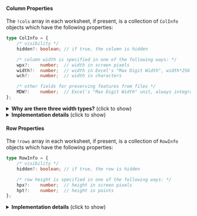 #### Column Properties

The `!cols` array in each worksheet, if present, is a collection of `ColInfo`
objects which have the following properties:

```typescript
type ColInfo = {
	/* visibility */
	hidden?: boolean; // if true, the column is hidden

	/* column width is specified in one of the following ways: */
	wpx?:    number;  // width in screen pixels
	width?:  number;  // width in Excel's "Max Digit Width", width*256 is integral
	wch?:    number;  // width in characters

	/* other fields for preserving features from files */
	MDW?:    number;  // Excel's "Max Digit Width" unit, always integral
};
```

<details>
	<summary><b>Why are there three width types?</b> (click to show)</summary>

There are three different width types corresponding to the three different ways
spreadsheets store column widths:

SYLK and other plaintext formats use raw character count.  Contemporaneous tools
like Visicalc and Multiplan were character based.  Since the characters had the
same width, it sufficed to store a count.  This tradition was continued into the
BIFF formats.

SpreadsheetML (2003) tried to align with HTML by standardizing on screen pixel
count throughout the file.  Column widths, row heights, and other measures use
pixels.  When the pixel and character counts do not align, Excel rounds values.

XLSX internally stores column widths in a nebulous "Max Digit Width" form.  The
Max Digit Width is the width of the largest digit when rendered (generally the
"0" character is the widest).  The internal width must be an integer multiple of
the the width divided by 256.  ECMA-376 describes a formula for converting
between pixels and the internal width.  This represents a hybrid approach.

Read functions attempt to populate all three properties.  Write functions will
try to cycle specified values to the desired type.  In order to avoid potential
conflicts, manipulation should delete the other properties first.  For example,
when changing the pixel width, delete the `wch` and `width` properties.
</details>

<details>
	<summary><b>Implementation details</b> (click to show)</summary>

Given the constraints, it is possible to determine the MDW without actually
inspecting the font!  The parsers guess the pixel width by converting from width
to pixels and back, repeating for all possible MDW and selecting the MDW that
minimizes the error.  XLML actually stores the pixel width, so the guess works
in the opposite direction.

Even though all of the information is made available, writers are expected to
follow the priority order:

1) use `width` field if available
2) use `wpx` pixel width if available
3) use `wch` character count if available
</details>

#### Row Properties

The `!rows` array in each worksheet, if present, is a collection of `RowInfo`
objects which have the following properties:

```typescript
type RowInfo = {
	/* visibility */
	hidden?: boolean; // if true, the row is hidden

	/* row height is specified in one of the following ways: */
	hpx?:    number;  // height in screen pixels
	hpt?:    number;  // height in points
};
```

<details>
	<summary><b>Implementation details</b> (click to show)</summary>

Excel internally stores row heights in points.  The default resolution is 72 DPI
or 96 PPI, so the pixel and point size should agree.  For different resolutions
they may not agree, so the library separates the concepts.

Even though all of the information is made available, writers are expected to
follow the priority order:

1) use `hpx` pixel height if available
2) use `hpt` point height if available
</details>

